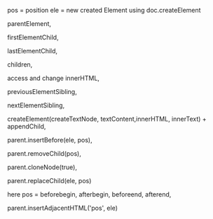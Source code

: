 pos = position
ele = new created Element using doc.createElement

parentElement,

firstElementChild,

lastElementChild,

children,

access and change innerHTML,

previousElementSibling,

nextElementSibling,

createElement(createTextNode, textContent,innerHTML, innerText) + appendChild,

parent.insertBefore(ele, pos),

parent.removeChild(pos),

parent.cloneNode(true),

parent.replaceChild(ele, pos)

here pos = beforebegin, afterbegin, beforeend, afterend,

parent.insertAdjacentHTML('pos', ele)
